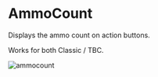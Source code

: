 # AmmoCount
Displays the ammo count on action buttons.  

Works for both Classic / TBC.

![ammocount](https://user-images.githubusercontent.com/13628128/178849488-37487857-13a1-44e5-b3dd-981d11dce648.png)
